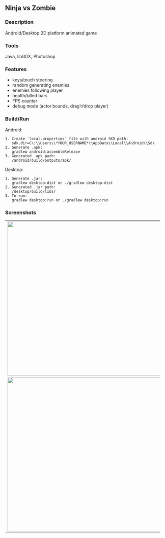 ## Ninja vs Zombie

### Description

Android/Desktop 2D platform animated game

### Tools

Java, libGDX, Photoshop

### Features

- keys/touch steering
- random generating enemies
- enemies following player
- health/killed bars
- FPS counter
- debug mode (actor bounds, drag’n’drop player)

### Build/Run

Android:

```
1. Create `local.properties` file with android SKD path:
   sdk.dir=C\:\\Users\\*YOUR_USERNAME*\\AppData\\Local\\Android\\Sdk
2. Generate .apk:
   gradlew android:assembleRelease
3. Generated .apk path:
   /android/build/outputs/apk/
```

Desktop:

```
1. Generate .jar:
   gradlew desktop:dist or ./gradlew desktop:dist
2. Generated .jar path:
   /desktop/build/libs/
3. To run:
   gradlew desktop:run or ./gradlew desktop:run
```

### Screenshots

<table>
    <tr>
        <td>
            <img src="http://i.imgur.com/vTVokMw.png" width="500">
        </td>
        <td>
            <img src="http://i.imgur.com/0P37rBC.png" width="500">
        </td>
    </tr>
    <tr>
        <td>
            <img src="http://i.imgur.com/cjgQ1xC.png" width="500">
        </td>
        <td>
            <img src="https://media.giphy.com/media/B32c2K6CFVM9QfJ6y5/giphy.gif" width="500">
        </td>
    </tr>
</table>
